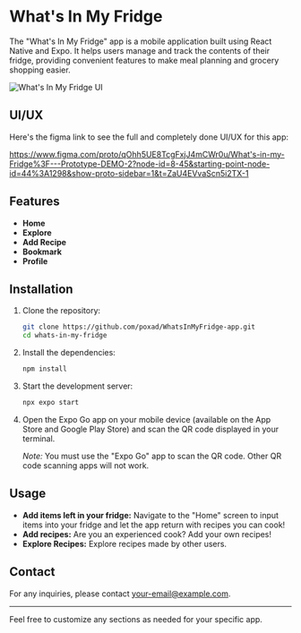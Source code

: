 # What's In My Fridge

The "What's In My Fridge" app is a mobile application built using React Native and Expo. It helps users manage and track the contents of their fridge, providing convenient features to make meal planning and grocery shopping easier.

![What's In My Fridge UI](https://github.com/user-attachments/assets/cd39d177-682e-4abf-871f-a216bf583805)
## UI/UX

Here's the figma link to see the full and completely done UI/UX for this app:

https://www.figma.com/proto/qOhh5UE8TcgFxjJ4mCWr0u/What's-in-my-Fridge%3F---Prototype-DEMO-2?node-id=8-45&starting-point-node-id=44%3A1298&show-proto-sidebar=1&t=ZaU4EVvaScn5i2TX-1
## Features

- **Home**
- **Explore**
- **Add Recipe**
- **Bookmark** 
- **Profile** 
## Installation

1. Clone the repository:

   ```bash
   git clone https://github.com/poxad/WhatsInMyFridge-app.git
   cd whats-in-my-fridge
   ```

2. Install the dependencies:

   ```bash
   npm install
   ```

3. Start the development server:

   ```bash
   npx expo start
   ```

4. Open the Expo Go app on your mobile device (available on the App Store and Google Play Store) and scan the QR code displayed in your terminal. 

   *Note:* You must use the "Expo Go" app to scan the QR code. Other QR code scanning apps will not work.

## Usage

- **Add items left in your fridge:** Navigate to the "Home" screen to input items into your fridge and let the app return with recipes you can cook!
- **Add recipes:** Are you an experienced cook? Add your own recipes!
- **Explore Recipes:** Explore recipes made by other users.


## Contact

For any inquiries, please contact [your-email@example.com](jonartojason@gmail.com).

---

Feel free to customize any sections as needed for your specific app.
